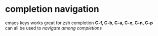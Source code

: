 # completion navigation
emacs keys works great for zsh completion
**C-f, C-b, C-a, C-e, C-n, C-p** can all be used to *navigate among completions*

